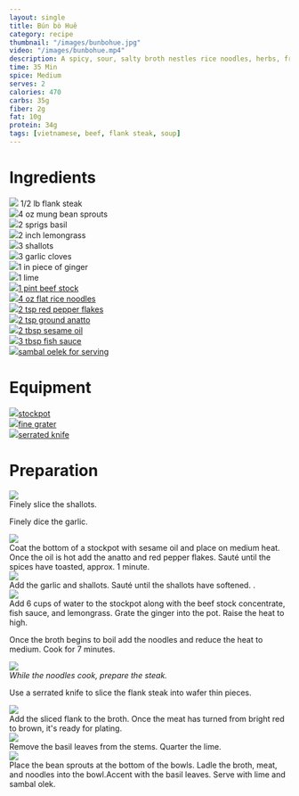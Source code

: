 ```yaml
---
layout: single
title: Bún bò Huê
category: recipe
thumbnail: "/images/bunbohue.jpg"
video: "/images/bunbohue.mp4"
description: A spicy, sour, salty broth nestles rice noodles, herbs, fresh bean sprouts, and thinly sliced beef. 
time: 35 Min
spice: Medium
serves: 2
calories: 470
carbs: 35g
fiber: 2g
fat: 10g
protein: 34g
tags: [vietnamese, beef, flank steak, soup]
---
```


<div id= "ingredienthdr">
<h1>Ingredients</h1>
</div>

<div id="ingredients">
<div id="ingredientone"><img src="/images/flanksteak.jpeg"/> 1/2 lb flank steak </div>
<div id="ingredienttwo"><img src="/images/beansprouts.jpeg"/>4 oz mung bean sprouts</div>
<div id="ingredientthree"><img src="/images/basil.jpeg"/>2 sprigs basil</div>
<div id="ingredientfour"><img src="/images/lemongrass.jpeg"/>2 inch lemongrass</div>
</div>

<div id="ingredients">
<div id="ingredientone"><img src="/images/3shallots.jpeg"/>3 shallots</div>
<div id="ingredienttwo"><img src="/images/3garlic.jpeg"/>3 garlic cloves</div>
<div id="ingredientthree"><img src="/images/ginger.jpeg"/>1 in piece of ginger</div>
<div id="ingredientfour"><img src="/images/lime.jpeg"/>1 lime</div>
</div>

<div id="ingredients">
<div id="ingredientone"><a href="https://www.amazon.com/Savory-Choice-Liquid-Concentrate-5-1-Ounce/dp/B0082AWRRE/ref=as_li_ss_tl?_encoding=UTF8&refRID=82HSPJ272H2HHKY60DWF&th=1&linkCode=ll1&tag=cilalime09-20&linkId=f3264305a9bf33930dda8bba9ae18898"><img src="/images/beefstock.jpeg"/>1 pint beef stock</a></div>
<div id="ingredienttwo"><a href="https://www.amazon.com/Stick-Noodles-Royal-Elephant-brand/dp/B017H0LGIU/ref=as_li_ss_tl?s=grocery&ie=UTF8&qid=1481942140&sr=1-3&keywords=flat+rice+noodles&linkCode=ll1&tag=cilalime09-20&linkId=c4827b143486f11fc2fd67c545a2ec7f"><img src="/images/flatricenoodles.jpeg"/>4 oz flat rice noodles</a></div>
<div id="ingredientthree"><a href="https://www.amazon.com/Gustus-Vitae-Crushed-Non-GMO-Seasoning/dp/B00T8AVQ4M/ref=as_li_ss_tl?s=grocery&ie=UTF8&qid=1481945021&sr=1-6&keywords=organic+red+pepper+flakes&linkCode=ll1&tag=cilalime09-20&linkId=07b2b080e4ae5e86610f9c61ab4a05a0"><img src="/images/chiliflakes.jpeg"/>2 tsp red pepper flakes</a></div>
<div id="ingredientfour"><a href="https://www.amazon.com/El-Guapo-Achiote-Molido-Annatto/dp/B00BV4AVF8/ref=as_li_ss_tl?s=grocery&ie=UTF8&qid=1481944965&sr=1-2&keywords=ground+annatto&linkCode=ll1&tag=cilalime09-20&linkId=253812ffbe60a9f98999c9a4e58b9f5e"><img src="/images/anatto.jpeg"/>2 tsp ground anatto</a></div>
</div>

<div id="ingredients">
<div id="ingredientone"><a href="https://www.amazon.com/Tourangelle-Toasted-Sesame-Oil-Expeller-pressed/dp/B005WXMPMQ/ref=as_li_ss_tl?ie=UTF8&qid=1481945347&sr=8-3&keywords=sesame+oil&th=1&linkCode=ll1&tag=cilalime09-20&linkId=311f3fba83d6c5821e3c957659a4df6b"><img src="/images/sesameoil.jpeg"/>2 tbsp sesame oil</a></div>
<div id="ingredienttwo"><a href="https://www.amazon.com/Table-Red-Boat-40-N-Sauce/dp/B00FQMW4PQ/ref=as_li_ss_tl?ie=UTF8&qid=1481945273&sr=8-1&keywords=red+boat+fish+sauce&th=1&linkCode=ll1&tag=cilalime09-20&linkId=57a3fd9ef2e80b76d147e4c0fe9e99cd"><img src="/images/fishsauce.jpeg"/>3 tbsp fish sauce</a></div>
<div id="ingredientthree"><a href="https://www.amazon.com/Huy-Fong-Foods-Sambal-Ground/dp/B001MGEU0W/ref=as_li_ss_tl?ie=UTF8&qid=1481945217&sr=8-1&keywords=sambal+olek&linkCode=ll1&tag=cilalime09-20&linkId=c244e06aeb4e7cdb855a7b0f853592b9"><img src="/images/sambaloelek.jpeg"/>sambal oelek for serving</a></div>
</div>

<div id= "equipmenthdr">
<h1>Equipment</h1>
</div>

<div id="equipment">
<div id="equipmentone"><a href="https://www.amazon.com/Creuset-Signature-Round-French-Truffle/dp/B0076NOFSC/ref=as_li_ss_tl?s=kitchen&rps=1&ie=UTF8&qid=1481598867&sr=1-38&keywords=le+creuset&refinements=p_85:2470955011&th=1&linkCode=ll1&tag=cilalime09-20&linkId=9987204213f6c7ac4d1e12889972e623"><img src="/images/stockpot.jpeg"/>stockpot</a></div>
<div id="equipmenttwo"><a href="https://www.amazon.com/Microplane-40020-Classic-Zester-Grater/dp/B00004S7V8/ref=as_li_ss_tl?ie=UTF8&qid=1481946192&sr=8-3&keywords=microplane+fine+grater&linkCode=ll1&tag=cilalime09-20&linkId=bb041caf65081d4a889796b169ef7407"><img src="/images/finegrater.jpeg"/>fine grater</a></div>
<div id="equipmentthree"><a href="https://www.amazon.com/Shun-DM0705-Classic-9-Inch-Bread/dp/B0007D6GS0/ref=as_li_ss_tl?ie=UTF8&qid=1481946082&sr=8-2&keywords=shun+serrated+knife&linkCode=ll1&tag=cilalime09-20&linkId=26d95c69082300abf0fbd403f696b075"><img src="/images/serratedknife.jpeg"/>serrated knife</a></div>
</div>

<div id="preparation">
<h1>Preparation</h1>
</div>

<div id="instruction">
<div id="image"><img src="/images/bunbohue1.jpeg"/> </div>
<div id="step">Finely slice the shallots.<p>Finely dice the garlic.</p></div>
</div>

<div id="instruction">
<div id="image"><img src="/images/bunbohue2.jpeg"/> </div>
<div id="step">Coat the bottom of a stockpot with sesame oil and place on medium heat. Once the oil is hot add the anatto and red pepper flakes. Sauté until the spices have toasted, approx. 1 minute.</div>
</div>

<div id="instruction">
<div id="image"><img src="/images/bunbohue3.jpeg"/> </div>
<div id="step">Add the garlic and shallots. Sauté until the shallots have softened. .</div>
</div>

<div id="instruction">
<div id="image"><img src="/images/bunbohue4.jpeg"/> </div>
<div id="step">Add 6 cups of water to the stockpot along with the beef stock concentrate, fish sauce, and lemongrass. Grate the ginger into the pot. Raise the heat to high.<p>Once the broth begins to boil add the noodles and reduce the heat to medium. Cook for 7 minutes. </p></div>
</div>

<div id="instruction">
<div id="image"><img src="/images/bunbohue5.jpeg"/> </div>
<div id="step"><i>While the noodles cook, prepare the steak.</i><p>Use a serrated knife to slice the flank steak into wafer thin pieces.</p></div>
</div>

<div id="instruction">
<div id="image"><img src="/images/bunbohue6.jpeg"/> </div>
<div id="step">Add the sliced flank to the broth. Once the meat has turned from bright red to brown, it's ready for plating.</div>
</div>

<div id="instruction">
<div id="image"><img src="/images/bunbohue7.jpeg"/> </div>
<div id="step">Remove the basil leaves from the stems. Quarter the lime.</div>
</div>

<div id="instruction">
<div id="image"><img src="/images/bunbohue8.jpeg"/> </div>
<div id="step">Place the bean sprouts at the bottom of the bowls. Ladle the broth, meat, and noodles into the bowl.Accent with the basil leaves. Serve with lime and sambal olek.</div>
</div>
